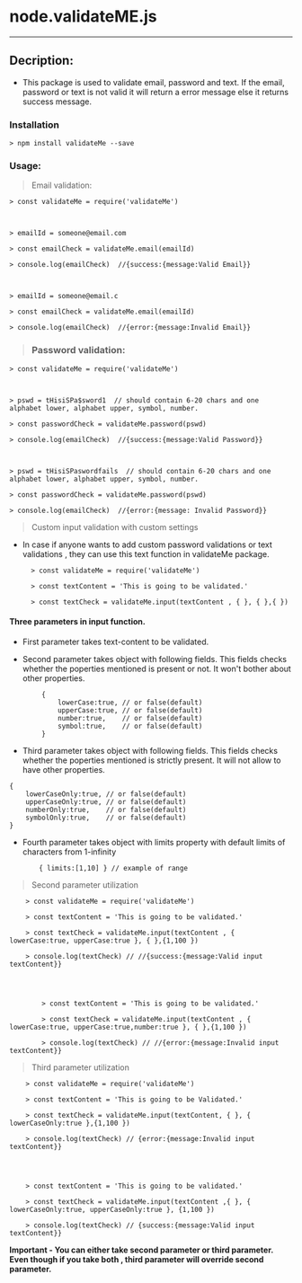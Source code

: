 # node.validateME.js
___

##  Decription:

* This package is used to validate email, password and text. If the email, password or text is not valid it will return a error message else it returns success message.


### Installation
    > npm install validateMe --save


### Usage:

   > Email validation:

    > const validateMe = require('validateMe')



    > emailId = someone@email.com

    > const emailCheck = validateMe.email(emailId)

    > console.log(emailCheck)  //{success:{message:Valid Email}}



    > emailId = someone@email.c

    > const emailCheck = validateMe.email(emailId)

    > console.log(emailCheck)  //{error:{message:Invalid Email}}




   > ### Password validation:

    > const validateMe = require('validateMe')



    > pswd = tHisiSPa$sword1  // should contain 6-20 chars and one alphabet lower, alphabet upper, symbol, number.

    > const passwordCheck = validateMe.password(pswd)

    > console.log(emailCheck)  //{success:{message:Valid Password}}



    > pswd = tHisiSPaswordfails  // should contain 6-20 chars and one alphabet lower, alphabet upper, symbol, number.

    > const passwordCheck = validateMe.password(pswd)

    > console.log(emailCheck)  //{error:{message: Invalid Password}}



   > Custom input validation with custom settings

* In case if anyone wants to add custom password validations or text validations , they can use this text function in validateMe package.

        > const validateMe = require('validateMe')

        > const textContent = 'This is going to be validated.'

        > const textCheck = validateMe.input(textContent , { }, { },{ })
    
#### Three parameters in input function.
* First parameter takes text-content to be validated.

* Second parameter takes object with following fields. This fields checks whether the poperties mentioned is present or not. It won't bother about other properties.

```
        {
            lowerCase:true, // or false(default)   
            upperCase:true, // or false(default)
            number:true,    // or false(default)
            symbol:true,    // or false(default)
        }

```
* Third parameter takes object with following fields. This fields checks whether the poperties mentioned is strictly present. It will not allow to have other properties.
```
{
    lowerCaseOnly:true, // or false(default)   
    upperCaseOnly:true, // or false(default)
    numberOnly:true,    // or false(default)
    symbolOnly:true,    // or false(default)
}

```
    
* Fourth parameter takes object with limits property with default limits of characters from  1-infinity
    ```
        { limits:[1,10] } // example of range 

    ```



> Second parameter utilization

        > const validateMe = require('validateMe')
            
        > const textContent = 'This is going to be validated.'

        > const textCheck = validateMe.input(textContent , { lowerCase:true, upperCase:true }, { },{1,100 })

        > console.log(textCheck) // //{success:{message:Valid input textContent}}




            > const textContent = 'This is going to be validated.'

            > const textCheck = validateMe.input(textContent , { lowerCase:true, upperCase:true,number:true }, { },{1,100 })

            > console.log(textCheck) // //{error:{message:Invalid input textContent}}






> Third parameter utilization

        > const validateMe = require('validateMe')
        
        > const textContent = 'This is going to be Validated.'

        > const textCheck = validateMe.input(textContent, { }, { lowerCaseOnly:true },{1,100 })

        > console.log(textCheck) // {error:{message:Invalid input textContent}} 
        



        > const textContent = 'This is going to be validated.'

        > const textCheck = validateMe.input(textContent ,{ }, { lowerCaseOnly:true, upperCaseOnly:true }, {1,100 })

        > console.log(textCheck) // {success:{message:Valid input textContent}}



**Important - You can either take second parameter or third parameter. Even though if you take both , third parameter will override second parameter.**









